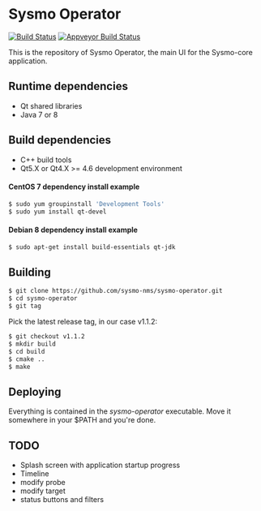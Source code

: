 Sysmo Operator
==============
[![Build Status](https://travis-ci.org/sysmo-nms/sysmo-operator.svg?branch=master)](https://travis-ci.org/sysmo-nms/sysmo-operator)
[![Appveyor Build Status](https://ci.appveyor.com/api/projects/status/github/sysmo-nms/sysmo-operator?branch=master&svg=true)](https://ci.appveyor.com/project/ssbx/sysmo-operator)

This is the repository of Sysmo Operator, the main UI for the Sysmo-core application.

Runtime dependencies
--------------------
- Qt shared libraries
- Java 7 or 8

Build dependencies
------------------
- C++ build tools
- Qt5.X or Qt4.X >= 4.6 development environment

#### CentOS 7 dependency install example
```sh
$ sudo yum groupinstall 'Development Tools'
$ sudo yum install qt-devel
```

#### Debian 8 dependency install example
```sh
$ sudo apt-get install build-essentials qt-jdk
```

Building
--------
```sh
$ git clone https://github.com/sysmo-nms/sysmo-operator.git
$ cd sysmo-operator
$ git tag
```
Pick the latest release tag, in our case v1.1.2:
```sh
$ git checkout v1.1.2
$ mkdir build
$ cd build
$ cmake ..
$ make
```

Deploying
---------
Everything is contained in the *sysmo-operator* executable. Move it somewhere
in your $PATH and you're done.

TODO
----
- Splash screen with application startup progress
- Timeline
- modify probe
- modify target
- status buttons and filters
